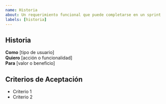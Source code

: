 ```yaml
---
name: Historia
about: Un requerimiento funcional que puede completarse en un sprint
labels: [historia]
---
```


## Historia

**Como** [tipo de usuario]  
**Quiero** [acción o funcionalidad]  
**Para** [valor o beneficio]

## Criterios de Aceptación

- Criterio 1
- Criterio 2
